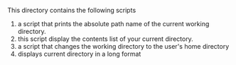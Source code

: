 This directory contains the following scripts
1. a script that prints the absolute path name of the current working directory.
2. this script display the contents list of your current directory.
3. a script that changes the working directory to the user's home directory
4. displays current directory in a long format
